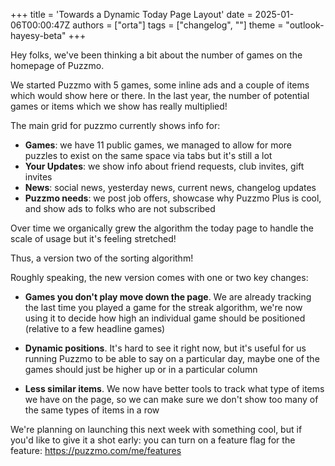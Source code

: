 +++
title = 'Towards a Dynamic Today Page Layout'
date = 2025-01-06T00:00:47Z
authors = ["orta"]
tags = ["changelog", ""]
theme = "outlook-hayesy-beta"
+++

Hey folks, we've been thinking a bit about the number of games on the homepage of Puzzmo.

We started Puzzmo with 5 games, some inline ads and a couple of items which would show here or there. In the last year, the number of potential games or items which we show has really multiplied!

The main grid for puzzmo currently shows info for:

- **Games**: we have 11 public games, we managed to allow for more puzzles to exist on the same space via tabs but it's still a lot
- **Your Updates**: we show info about friend requests, club invites, gift invites
- **News**: social news, yesterday news, current news, changelog updates
- **Puzzmo needs**: we post job offers, showcase why Puzzmo Plus is cool, and show ads to folks who are not subscribed

Over time we organically grew the algorithm the today page to handle the scale of usage but it's feeling stretched!

Thus, a version two of the sorting algorithm!

Roughly speaking, the new version comes with one or two key changes:

- **Games you don't play move down the page**. We are already tracking the last time you played a game for the streak algorithm, we're now using it to decide how high an individual game should be positioned (relative to a few headline games)

- **Dynamic positions**. It's hard to see it right now, but it's useful for us running Puzzmo to be able to say on a particular day, maybe one of the games should just be higher up or in a particular column

- **Less similar items**. We now have better tools to track what type of items we have on the page, so we can make sure we don't show too many of the same types of items in a row

We're planning on launching this next week with something cool, but if you'd like to give it a shot early: you can turn on a feature flag for the feature: https://puzzmo.com/me/features